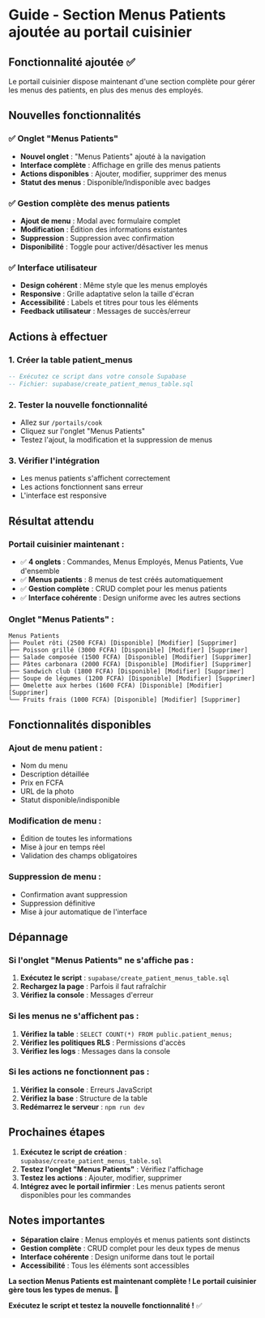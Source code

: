 # Guide - Section Menus Patients ajoutée au portail cuisinier

## Fonctionnalité ajoutée ✅

Le portail cuisinier dispose maintenant d'une section complète pour gérer les menus des patients, en plus des menus des employés.

## Nouvelles fonctionnalités

### ✅ Onglet "Menus Patients"
- **Nouvel onglet** : "Menus Patients" ajouté à la navigation
- **Interface complète** : Affichage en grille des menus patients
- **Actions disponibles** : Ajouter, modifier, supprimer des menus
- **Statut des menus** : Disponible/Indisponible avec badges

### ✅ Gestion complète des menus patients
- **Ajout de menu** : Modal avec formulaire complet
- **Modification** : Édition des informations existantes
- **Suppression** : Suppression avec confirmation
- **Disponibilité** : Toggle pour activer/désactiver les menus

### ✅ Interface utilisateur
- **Design cohérent** : Même style que les menus employés
- **Responsive** : Grille adaptative selon la taille d'écran
- **Accessibilité** : Labels et titres pour tous les éléments
- **Feedback utilisateur** : Messages de succès/erreur

## Actions à effectuer

### 1. Créer la table patient_menus
```sql
-- Exécutez ce script dans votre console Supabase
-- Fichier: supabase/create_patient_menus_table.sql
```

### 2. Tester la nouvelle fonctionnalité
- Allez sur `/portails/cook`
- Cliquez sur l'onglet "Menus Patients"
- Testez l'ajout, la modification et la suppression de menus

### 3. Vérifier l'intégration
- Les menus patients s'affichent correctement
- Les actions fonctionnent sans erreur
- L'interface est responsive

## Résultat attendu

### Portail cuisinier maintenant :
- ✅ **4 onglets** : Commandes, Menus Employés, Menus Patients, Vue d'ensemble
- ✅ **Menus patients** : 8 menus de test créés automatiquement
- ✅ **Gestion complète** : CRUD complet pour les menus patients
- ✅ **Interface cohérente** : Design uniforme avec les autres sections

### Onglet "Menus Patients" :
```
Menus Patients
├── Poulet rôti (2500 FCFA) [Disponible] [Modifier] [Supprimer]
├── Poisson grillé (3000 FCFA) [Disponible] [Modifier] [Supprimer]
├── Salade composée (1500 FCFA) [Disponible] [Modifier] [Supprimer]
├── Pâtes carbonara (2000 FCFA) [Disponible] [Modifier] [Supprimer]
├── Sandwich club (1800 FCFA) [Disponible] [Modifier] [Supprimer]
├── Soupe de légumes (1200 FCFA) [Disponible] [Modifier] [Supprimer]
├── Omelette aux herbes (1600 FCFA) [Disponible] [Modifier] [Supprimer]
└── Fruits frais (1000 FCFA) [Disponible] [Modifier] [Supprimer]
```

## Fonctionnalités disponibles

### **Ajout de menu patient :**
- Nom du menu
- Description détaillée
- Prix en FCFA
- URL de la photo
- Statut disponible/indisponible

### **Modification de menu :**
- Édition de toutes les informations
- Mise à jour en temps réel
- Validation des champs obligatoires

### **Suppression de menu :**
- Confirmation avant suppression
- Suppression définitive
- Mise à jour automatique de l'interface

## Dépannage

### Si l'onglet "Menus Patients" ne s'affiche pas :
1. **Exécutez le script** : `supabase/create_patient_menus_table.sql`
2. **Rechargez la page** : Parfois il faut rafraîchir
3. **Vérifiez la console** : Messages d'erreur

### Si les menus ne s'affichent pas :
1. **Vérifiez la table** : `SELECT COUNT(*) FROM public.patient_menus;`
2. **Vérifiez les politiques RLS** : Permissions d'accès
3. **Vérifiez les logs** : Messages dans la console

### Si les actions ne fonctionnent pas :
1. **Vérifiez la console** : Erreurs JavaScript
2. **Vérifiez la base** : Structure de la table
3. **Redémarrez le serveur** : `npm run dev`

## Prochaines étapes

1. **Exécutez le script de création** : `supabase/create_patient_menus_table.sql`
2. **Testez l'onglet "Menus Patients"** : Vérifiez l'affichage
3. **Testez les actions** : Ajouter, modifier, supprimer
4. **Intégrez avec le portail infirmier** : Les menus patients seront disponibles pour les commandes

## Notes importantes

- **Séparation claire** : Menus employés et menus patients sont distincts
- **Gestion complète** : CRUD complet pour les deux types de menus
- **Interface cohérente** : Design uniforme dans tout le portail
- **Accessibilité** : Tous les éléments sont accessibles

**La section Menus Patients est maintenant complète ! Le portail cuisinier gère tous les types de menus.** 🎉

**Exécutez le script et testez la nouvelle fonctionnalité !** ✅







